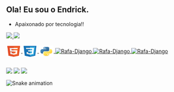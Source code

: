 ## Ola! Eu sou o Endrick.
* Apaixonado por tecnologia!!
<div align="">
  <a href="https://github.com/rick-eth0">
  <img height="180em" src="https://github-readme-stats.vercel.app/api?username=rick-eth0&show_icons=true&theme=dracula&include_all_commits=true&count_private=true"/>
  <img height="180em" src="https://github-readme-stats.vercel.app/api/top-langs/?username=rick-eth0&layout=compact&langs_count=7&theme=dracula"/>
</div>
<div style="display: inline_block"><br>
  <img align="center" alt="Rafa-HTML" height="30" width="40" src="https://raw.githubusercontent.com/devicons/devicon/master/icons/html5/html5-original.svg">
  <img align="center" alt="Rafa-CSS" height="30" width="40" src="https://raw.githubusercontent.com/devicons/devicon/master/icons/css3/css3-original.svg">
  <img align="center" alt="Rafa-Python" height="30" width="40" src="https://raw.githubusercontent.com/devicons/devicon/master/icons/python/python-original.svg">
  <img align="center" alt="Rafa-Django" height="60" width="70" src="https://cdn.jsdelivr.net/gh/devicons/devicon/icons/git/git-plain-wordmark.svg">
  <img align="center" alt="Rafa-Django" height="65" width="75" src="https://cdn.jsdelivr.net/gh/devicons/devicon/icons/mysql/mysql-original-wordmark.svg">
   <img align="center" alt="Rafa-Django" height="40" width="50" src="https://cdn.jsdelivr.net/gh/devicons/devicon/icons/visualstudio/visualstudio-plain.svg">



</div>
  
  ##
 
<div> 
  <a href="https://www.instagram.com/rick_micael/" target="_blank"><img src="https://img.shields.io/badge/-Instagram-%23E4405F?style=for-the-badge&logo=instagram&logoColor=white" target="_blank"></a>
  <a href = "mailto:endrickmicael29@gmail.com"><img src="https://img.shields.io/badge/-Gmail-%23333?style=for-the-badge&logo=gmail&logoColor=white" target="_blank"></a>
  <a href="https://www.linkedin.com/in/rick-eth0/-45875016a" target="_blank"><img src="https://img.shields.io/badge/-LinkedIn-%230077B5?style=for-the-badge&logo=linkedin&logoColor=white" target="_blank"></a> 
 
  ![Snake animation](https://github.com/rick-eth0/rick-eth0/blob/output/github-contribution-grid-snake.svg)
 
</div>
